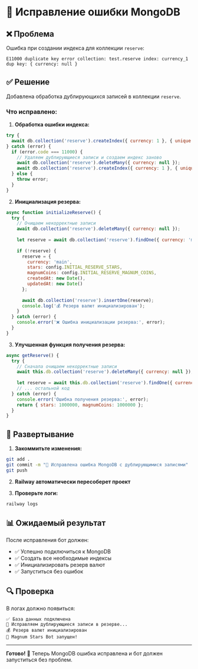 # 🔧 Исправление ошибки MongoDB

## ❌ Проблема
Ошибка при создании индекса для коллекции `reserve`:
```
E11000 duplicate key error collection: test.reserve index: currency_1 dup key: { currency: null }
```

## ✅ Решение
Добавлена обработка дублирующихся записей в коллекции `reserve`.

### Что исправлено:

1. **Обработка ошибки индекса:**
```javascript
try {
  await db.collection('reserve').createIndex({ currency: 1 }, { unique: true });
} catch (error) {
  if (error.code === 11000) {
    // Удаляем дублирующиеся записи и создаем индекс заново
    await db.collection('reserve').deleteMany({ currency: null });
    await db.collection('reserve').createIndex({ currency: 1 }, { unique: true });
  } else {
    throw error;
  }
}
```

2. **Инициализация резерва:**
```javascript
async function initializeReserve() {
  try {
    // Очищаем некорректные записи
    await db.collection('reserve').deleteMany({ currency: null });
    
    let reserve = await db.collection('reserve').findOne({ currency: 'main' });
    
    if (!reserve) {
      reserve = {
        currency: 'main',
        stars: config.INITIAL_RESERVE_STARS,
        magnumCoins: config.INITIAL_RESERVE_MAGNUM_COINS,
        createdAt: new Date(),
        updatedAt: new Date()
      };
      
      await db.collection('reserve').insertOne(reserve);
      console.log('💰 Резерв валют инициализирован');
    }
  } catch (error) {
    console.error('❌ Ошибка инициализации резерва:', error);
  }
}
```

3. **Улучшенная функция получения резерва:**
```javascript
async getReserve() {
  try {
    // Сначала очищаем некорректные записи
    await this.db.collection('reserve').deleteMany({ currency: null });
    
    let reserve = await this.db.collection('reserve').findOne({ currency: 'main' });
    // ... остальной код
  } catch (error) {
    console.error('Ошибка получения резерва:', error);
    return { stars: 1000000, magnumCoins: 1000000 };
  }
}
```

## 🚀 Развертывание

1. **Закоммитьте изменения:**
```bash
git add .
git commit -m "🔧 Исправлена ошибка MongoDB с дублирующимися записями"
git push
```

2. **Railway автоматически пересоберет проект**

3. **Проверьте логи:**
```bash
railway logs
```

## 📊 Ожидаемый результат

После исправления бот должен:
- ✅ Успешно подключиться к MongoDB
- ✅ Создать все необходимые индексы
- ✅ Инициализировать резерв валют
- ✅ Запуститься без ошибок

## 🔍 Проверка

В логах должно появиться:
```
✅ База данных подключена
🔄 Исправляем дублирующиеся записи в резерве...
💰 Резерв валют инициализирован
🚀 Magnum Stars Bot запущен!
```

---

**Готово!** 🎉 Теперь MongoDB ошибка исправлена и бот должен запуститься без проблем.